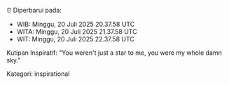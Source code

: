⏰ Diperbarui pada:
- WIB: Minggu, 20 Juli 2025 20.37.58 UTC
- WITA: Minggu, 20 Juli 2025 21.37.58 UTC
- WIT: Minggu, 20 Juli 2025 22.37.58 UTC

Kutipan Inspiratif:
"You weren't just a star to me, you were my whole damn sky."


Kategori: inspirational

